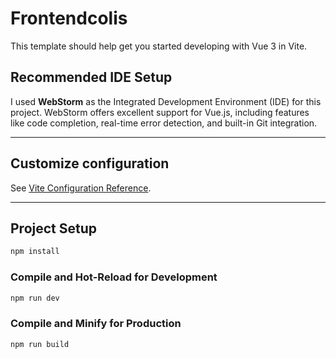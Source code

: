 # Frontendcolis

This template should help get you started developing with Vue 3 in Vite.

## Recommended IDE Setup

I used **WebStorm** as the Integrated Development Environment (IDE) for this project.
WebStorm offers excellent support for Vue.js, 
including features like code completion, 
real-time error detection, and built-in Git integration.

---

## Customize configuration

See [Vite Configuration Reference](https://vite.dev/config/).

---

## Project Setup

```sh
npm install
```

### Compile and Hot-Reload for Development

```sh
npm run dev
```

### Compile and Minify for Production

```sh
npm run build
```

